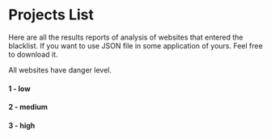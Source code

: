 # Projects List

Here are all the results reports of analysis of websites that entered the blacklist. If you want to use JSON file in some application of yours. Feel free to download it.

All websites have danger level.

#### 1 - low

#### 2 - medium

#### 3 - high